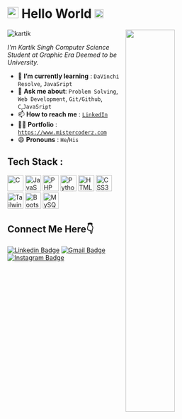 <h1><img src="https://imgur.com/CTPzCrS.gif" height=25px width=25px> <b> Hello World </b> <img src="https://imgur.com/TFzFv3D.gif" height=20px width=20px></h1>
<img src="https://imgur.com/Z9n1y5S.gif" height=47% width=47% align="right">
<p align="left"> <img src="https://komarev.com/ghpvc/?username=14kartiksingh" alt="kartik" /> </p>
<p><i> I'm Kartik Singh Computer Science Student at Graphic Era Deemed to be University. </i></p>
<ul>
<li> 🌱 <b>I’m currently learning</b> : <code>DaVinchi Resolve</code>, <code>JavaSript</code></li>
<li> 💬 <b>Ask me about</b>: <code>Problem Solving</code>, <code>Web Development</code>, <code>Git/Github</code>, <code>C</code>,<code>JavaSript</code></li>
<li> 📫 <b>How to reach me</b> : <code><a href="www.linkedin.com/in/14kartiksingh">LinkedIn</a></code></li>
<li> 👩‍💻 <b>Portfolio</b> : <code><a href="https://www.mistercoderz.com">https://www.mistercoderz.com</a></code></li>
<li> 😄 <b>Pronouns</b> : <code>He</code>/<code>His</code></li>
</ul>
<h2> Tech Stack :</h2>
<p align="left">
<a href="https://docs.microsoft.com/en-us/cpp/?view=msvc-170" target="_blank" rel="noreferrer"><img src="https://raw.githubusercontent.com/danielcranney/readme-generator/main/public/icons/skills/c-colored.svg" width="36" height="36" alt="C" /></a>
<a href="https://developer.mozilla.org/en-US/docs/Web/JavaScript" target="_blank" rel="noreferrer"><img src="https://raw.githubusercontent.com/danielcranney/readme-generator/main/public/icons/skills/javascript-colored.svg" width="36" height="36" alt="JavaScript" /></a>
<a href="https://www.php.net/" target="_blank" rel="noreferrer"><img src="https://raw.githubusercontent.com/danielcranney/readme-generator/main/public/icons/skills/php-colored.svg" width="36" height="36" alt="PHP" /></a>
<a href="https://www.python.org/" target="_blank" rel="noreferrer"><img src="https://raw.githubusercontent.com/danielcranney/readme-generator/main/public/icons/skills/python-colored.svg" width="36" height="36" alt="Python" /></a>
<a href="https://developer.mozilla.org/en-US/docs/Glossary/HTML5" target="_blank" rel="noreferrer"><img src="https://raw.githubusercontent.com/danielcranney/readme-generator/main/public/icons/skills/html5-colored.svg" width="36" height="36" alt="HTML5" /></a>
<a href="https://www.w3.org/TR/CSS/#css" target="_blank" rel="noreferrer"><img src="https://raw.githubusercontent.com/danielcranney/readme-generator/main/public/icons/skills/css3-colored.svg" width="36" height="36" alt="CSS3" /></a>
<a href="https://tailwindcss.com/" target="_blank" rel="noreferrer"><img src="https://raw.githubusercontent.com/danielcranney/readme-generator/main/public/icons/skills/tailwindcss-colored.svg" width="36" height="36" alt="TailwindCSS" /></a>
<a href="https://getbootstrap.com/" target="_blank" rel="noreferrer"><img src="https://raw.githubusercontent.com/danielcranney/readme-generator/main/public/icons/skills/bootstrap-colored.svg" width="36" height="36" alt="Bootstrap" /></a>
<a href="https://www.mysql.com/" target="_blank" rel="noreferrer"><img src="https://raw.githubusercontent.com/danielcranney/readme-generator/main/public/icons/skills/mysql-colored.svg" width="36" height="36" alt="MySQL" /></a>
</p>
</p>

<h2>Connect Me Here👇</h2>
<p align="center"> 


[![Linkedin Badge](https://img.shields.io/badge/-Kartik_Singh-blue?style=flat-square&logo=Linkedin&logoColor=white&link=https://www.linkedin.com/in/14kartiksingh)](https://www.linkedin.com/in/14kartiksingh)
[![Gmail Badge](https://img.shields.io/badge/-14kartiksingh@gmail.com-c14438?style=flat-square&logo=Gmail&logoColor=black&link=mailto:14kartiksingh@gmail.com)](mailto:14kartiksingh@gmail.com)
[![Instagram Badge](https://img.shields.io/badge/-@14_kartik_singh-c14438?style=flat-square&logo=Instagram&logoColor=pink&link=https://www.instagram.com/14_kartik_singh)](https://www.instagram.com/14_kartik_singh)

</p>
<!-- <h2>📊 My Github Stats</h2>

|                          |              |
| :---------------------: | :----------------------: |
| <a href="https://github.com/14kartiksingh/github-readme-stats"><img alt="Kartik's Github Stats" src="https://github-readme-stats.vercel.app/api?username=14kartiksingh&show_icons=true&count_private=true&theme=react&hide_border=true&bg_color=0D1117" /></a> | <a href="https://github.com/14kartiksingh/github-readme-stats"><img alt="Kartik's Top Languages" src="https://github-readme-stats.vercel.app/api/top-langs/?username=14kartiksingh&langs_count=8&count_private=true&layout=compact&theme=react&hide_border=true&bg_color=0D1117" /></a> |


<br/> -->
<p align="center">
    <a href="https://github.com/14kartiksingh/github-readme-streak-stats">
        <img title="🔥 Get streak stats for your profile at git.io/streak-stats" alt="Kartik streak" src="https://github-readme-streak-stats.herokuapp.com/?user=14kartiksingh&theme=black-ice&hide_border=true&stroke=0000&background=060A0CD0"/>
    </a>
</p>
<br/>
<br/>

<p align="center">See More: https://metrics.lecoq.io/about/14kartiksingh</p>

<h3 align="center">Show some ❤ by <img src="https://imgur.com/o7ncZFp.jpg" height=25px width=25px> some repositories .</h3>



</center>
